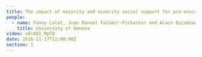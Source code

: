 ```yaml
---
title: The impact of majority and minority social support for pro-environmental values on pro-environmental behaviours
people:
  - name: Fanny Lalot, Juan Manuel Falomir-Pichastor and Alain Quiamzade
    title: University of Geneva
video: e8cAQ1_MpFQ
date: 2016-11-17T12:00:00Z
section: 1
---
```

